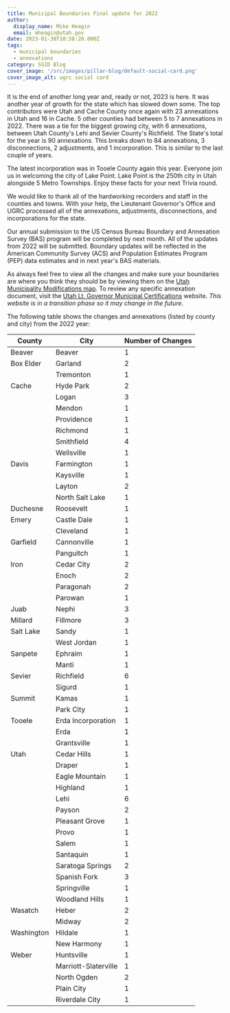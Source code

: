 ```yaml
---
title: Municipal Boundaries Final update for 2022
author:
  display_name: Mike Heagin
  email: mheagin@utah.gov
date: 2023-01-30T10:58:20.000Z
tags:
  - municipal boundaries
  - annexations
category: SGID Blog
cover_image: '/src/images/pillar-blog/default-social-card.png'
cover_image_alt: ugrc social card
---
```


It is the end of another long year and, ready or not, 2023 is here. It was another year of growth for the state which has slowed down some. The top contributors were Utah and Cache County once again with 23 annexations in Utah and 16 in Cache. 5 other counties had between 5 to 7 annexations in 2022. There was a tie for the biggest growing city, with 6 annexations, between Utah County's Lehi and Sevier County's Richfield. The State's total for the year is 90 annexations. This breaks down to 84 annexations, 3 disconnections, 2 adjustments, and 1 incorporation. This is similar to the last couple of years.

The latest incorporation was in Tooele County again this year. Everyone join us in welcoming the city of Lake Point. Lake Point is the 250th city in Utah alongside 5 Metro Townships. Enjoy these facts for your next Trivia round.

We would like to thank all of the hardworking recorders and staff in the counties and towns. With your help, the Lieutenant Governor's Office and UGRC processed all of the annexations, adjustments, disconnections, and incorporations for the state.

Our annual submission to the US Census Bureau Boundary and Annexation Survey (BAS) program will be completed by next month. All of the updates from 2022 will be submitted. Boundary updates will be reflected in the American Community Survey (ACS) and Population Estimates Program (PEP) data estimates and in next year's BAS materials.

As always feel free to view all the changes and make sure your boundaries are where you think they should be by viewing them on the [Utah Municipality Modifications map](https://www.arcgis.com/home/webmap/viewer.html?webmap=c5ab7e0fcd514f1a9db6b8dad55bba63). To review any specific annexation document, visit the [Utah Lt. Governor Municipal Certifications](https://demosite.utah.gov/gov-entity/boundary-certifications-by-year/) website. _This website is in a transition phase so it may change in the future_.

The following table shows the changes and annexations (listed by county and city) from the 2022 year:

| County     | City                 | Number of Changes |
| ---------- | -------------------- | ----------------- |
| Beaver     | Beaver               | 1                 |
| Box Elder  | Garland              | 2                 |
|            | Tremonton            | 1                 |
| Cache      | Hyde Park            | 2                 |
|            | Logan                | 3                 |
|            | Mendon               | 1                 |
|            | Providence           | 1                 |
|            | Richmond             | 1                 |
|            | Smithfield           | 4                 |
|            | Wellsville           | 1                 |
| Davis      | Farmington           | 1                 |
|            | Kaysville            | 1                 |
|            | Layton               | 2                 |
|            | North Salt Lake      | 1                 |
| Duchesne   | Roosevelt            | 1                 |
| Emery      | Castle Dale          | 1                 |
|            | Cleveland            | 1                 |
| Garfield   | Cannonville          | 1                 |
|            | Panguitch            | 1                 |
| Iron       | Cedar City           | 2                 |
|            | Enoch                | 2                 |
|            | Paragonah            | 2                 |
|            | Parowan              | 1                 |
| Juab       | Nephi                | 3                 |
| Millard    | Fillmore             | 3                 |
| Salt Lake  | Sandy                | 1                 |
|            | West Jordan          | 1                 |
| Sanpete    | Ephraim              | 1                 |
|            | Manti                | 1                 |
| Sevier     | Richfield            | 6                 |
|            | Sigurd               | 1                 |
| Summit     | Kamas                | 1                 |
|            | Park City            | 1                 |
| Tooele     | Erda Incorporation   | 1                 |
|            | Erda                 | 1                 |
|            | Grantsville          | 1                 |
| Utah       | Cedar Hills          | 1                 |
|            | Draper               | 1                 |
|            | Eagle Mountain       | 1                 |
|            | Highland             | 1                 |
|            | Lehi                 | 6                 |
|            | Payson               | 2                 |
|            | Pleasant Grove       | 1                 |
|            | Provo                | 1                 |
|            | Salem                | 1                 |
|            | Santaquin            | 1                 |
|            | Saratoga Springs     | 2                 |
|            | Spanish Fork         | 3                 |
|            | Springville          | 1                 |
|            | Woodland Hills       | 1                 |
| Wasatch    | Heber                | 2                 |
|            | Midway               | 2                 |
| Washington | Hildale              | 1                 |
|            | New Harmony          | 1                 |
| Weber      | Huntsville           | 1                 |
|            | Marriott-Slaterville | 1                 |
|            | North Ogden          | 2                 |
|            | Plain City           | 1                 |
|            | Riverdale City       | 1                 |
